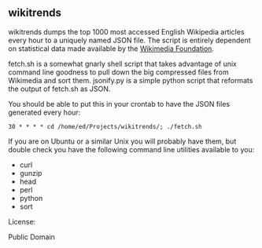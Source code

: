 wikitrends
----------

wikitrends dumps the top 1000 most accessed English Wikipedia articles every 
hour to a uniquely named JSON file. The script is entirely dependent on 
statistical data made available by the [Wikimedia Foundation](http://dumps.wikimedia.org/other/pagecounts-raw/).

fetch.sh is a somewhat gnarly shell script that takes advantage of unix 
command line goodness to pull down the big compressed files from Wikimedia 
and sort them. jsonify.py is a simple python script that reformats the output
of fetch.sh as JSON.

You should be able to put this in your crontab to have the JSON files 
generated every hour:

`30 * * * * cd /home/ed/Projects/wikitrends/; ./fetch.sh`

If you are on Ubuntu or a similar Unix you will probably have them, but 
double check you have the following command line utilities available to you:

- curl
- gunzip
- head
- perl
- python
- sort

License:

Public Domain
